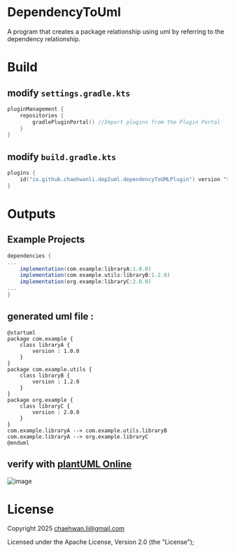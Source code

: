 # DependencyToUml
A program that creates a package relationship using uml by referring to the dependency relationship.

# Build

## modify `settings.gradle.kts`
```kotlin
pluginManagement {
    repositories {
        gradlePluginPortal() //Import plugins from the Plugin Portal
    }
}
```
## modify `build.gradle.kts`
```kotlin
plugins {
    id("io.github.chaehwanli.dep2uml.dependencyToUMLPlugin") version "${latest_version}"
}
```

# Outputs
## Example Projects
```gradle
dependencies {
...
    implementation(com.example:libraryA:1.0.0)
    implementation(com.example.utils:libraryB:1.2.0)
    implementation(org.example:libraryC:2.0.0)
...
}

```
## generated uml file : 
```uml
@startuml
package com.example {
    class libraryA {
        version : 1.0.0
    }
}
package com.example.utils {
    class libraryB {
        version : 1.2.0
    }
}
package org.example {
    class libraryC {
        version : 2.0.0
    }
}
com.example.libraryA --> com.example.utils.libraryB
com.example.libraryA --> org.example.libraryC
@enduml
```
## verify with [plantUML Online](https://plantuml.online)
![image](https://github.com/user-attachments/assets/dcc32a7d-e836-4c39-b041-d2e0aa087cd5)

# License
Copyright 2025 chaehwan.li@gmail.com

Licensed under the Apache License, Version 2.0 (the "License");
